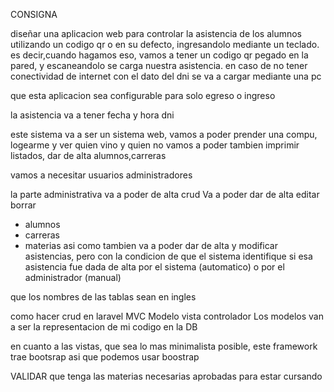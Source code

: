 CONSIGNA 

diseñar una aplicacion web para controlar la asistencia de los alumnos utilizando un
codigo qr o en su defecto, ingresandolo mediante un teclado.
es decir,cuando hagamos eso, vamos a tener un codigo qr pegado en la pared, y escaneandolo 
se carga nuestra asistencia. en caso de no tener conectividad de internet
con el dato del dni se va a cargar mediante una pc

que esta aplicacion sea configurable para solo egreso o ingreso 

la asistencia va a tener fecha y hora dni

este sistema va a ser un sistema web, vamos a poder prender una compu, logearme y ver quien vino y quien no
vamos a poder tambien imprimir listados, dar de alta alumnos,carreras 

vamos a necesitar usuarios administradores 

la parte administrativa va a poder de alta crud
Va a poder dar de alta editar borrar 
 - alumnos
 - carreras 
 - materias
asi como tambien va a poder dar de alta y modificar asistencias, pero con la condicion de que
el sistema identifique si esa asistencia fue dada de alta por el sistema (automatico) o por el administrador (manual)

que los nombres de las tablas sean en ingles 

como hacer crud en laravel
					MVC Modelo vista controlador
Los modelos van a ser la representacion de mi codigo en la DB

en cuanto a las vistas, que sea lo mas minimalista posible, este framework trae bootsrap
asi que podemos usar boostrap

VALIDAR que tenga las materias necesarias aprobadas para estar cursando